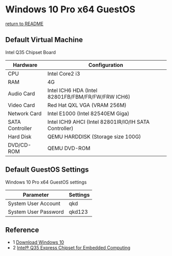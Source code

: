 # Windows 10 Pro x64 GuestOS

  [return to README](https://gitee.com/david921518/qkd-app/blob/gitee/README.en.md)
   
## Default Virtual Machine

  Intel Q35 Chipset Board

| Hardware | Configuration |
|----------|---------------|
| CPU | Intel Core2 i3 |
| RAM | 4G |
| Audio Card | Intel ICH6 HDA (Intel 82801FB/FBM/FR/FW/FRW ICH6) |
| Video Card | Red Hat QXL VGA (VRAM 256M) |
| Network Card | Intel E1000 (Intel 82540EM Giga) |
| SATA Controller | Intel ICH9 AHCI (Intel 82801IR/IO/IH SATA Controller) |
| Hard Disk | QEMU HARDDISK (Storage size 100G) |
| DVD/CD-ROM | QEMU DVD-ROM |

## Default GuestOS Settings

  Windows 10 Pro x64 GuestOS settings

| Parameter | Settings |
|-----------|----------|
| System User Account | qkd |
| System User Password | qkd123 |

## Reference

- 1 [Download Windows 10](https://www.microsoft.com/en-us/software-download/windows10)
- 2 [Intel® Q35 Express Chipset for Embedded Computing](https://www.intel.cn/content/dam/www/public/us/en/documents/product-briefs/q35-chipset-brief.pdf)
